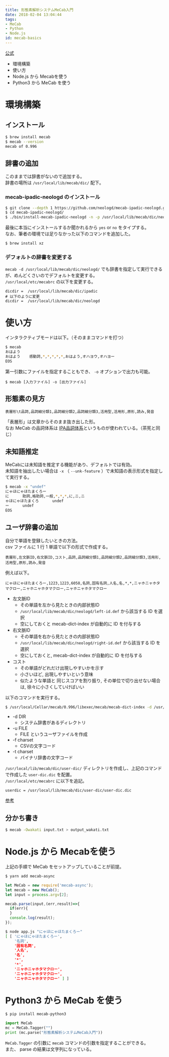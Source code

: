 ```yaml
---
title: 形態素解析システムMeCab入門
date: 2018-02-04 13:04:44
tags:
- MeCab
- Python
- Node.js
id: mecab-basics
---
```


[公式](http://taku910.github.io/mecab/)

- 環境構築
- 使い方
- Node.js から Mecabを使う
- Python3 から MeCab を使う

<!-- more -->

# 環境構築

## インストール

```sh
$ brew install mecab
$ mecab --version
mecab of 0.996
```

## 辞書の追加

このままでは辞書がないので追加する。  
辞書の場所は `/usr/local/lib/mecab/dic/` 配下。

### mecab-ipadic-neologd のインストール

```sh
$ git clone --depth 1 https://github.com/neologd/mecab-ipadic-neologd.git
$ cd mecab-ipadic-neologd/
$ ./bin/install-mecab-ipadic-neologd -n -p /usr/local/lib/mecab/dic/neologd
```

最後に本当にインストールするか聞かれるから `yes` or `no` をタイプする。  
なお、筆者の環境では足りなかった以下のコマンドを追加した。

```sh
$ brew install xz
```

### デフォルトの辞書を変更する

`mecab -d /usr/local/lib/mecab/dic/neologd/` でも辞書を指定して実行できるが、めんどくさいのでデフォルトを変更する。  
`/usr/local/etc/mecabrc` の以下を変更する。

```
dicdir =  /usr/local/lib/mecab/dic/ipadic
# 以下のように変更
dicdir =  /usr/local/lib/mecab/dic/neologd
```

# 使い方

インタラクティブモードは以下。（そのままコマンドを打つ）

```sh
$ mecab
おはよう
おはよう	感動詞,*,*,*,*,*,おはよう,オハヨウ,オハヨー
EOS
```

第一引数にファイルを指定することもでき、 `-o` オプションで出力も可能。

```
$ mecab [入力ファイル] -o [出力ファイル]
```

## 形態素の見方

```
表層形\t品詞,品詞細分類1,品詞細分類2,品詞細分類3,活用型,活用形,原形,読み,発音
```

「表層形」は文章からそのまま抜き出した形。  
なお MeCab の品詞体系は [IPA品詞体系](http://www.unixuser.org/~euske/doc/postag/#chasen)というものが使われている。（茶筅と同じ）

## 未知語推定

MeCabには未知語を推定する機能があり、デフォルトでは有効。  
未知語を抽出したい場合は `-x` （ `--unk-feature` ）で未知語の表示形式を指定して実行する。

```sh
$ mecab -x "undef"
にゃほにゃほたまくろー
に      助詞,格助詞,一般,*,*,*,に,ニ,ニ
ゃほにゃほたまくろ      undef
ー      undef
EOS
```

## ユーザ辞書の追加

自分で単語を登録したいときの方法。  
csv ファイルに 1 行 1 単語で以下の形式で作成する。

```
表層形,左文脈ID,右文脈ID,コスト,品詞,品詞細分類1,品詞細分類2,品詞細分類3,活用形,活用型,原形,読み,発音
```

例えば以下。

```
にゃほにゃほたまくろー,1223,1223,6058,名詞,固有名詞,人名,名,*,*,ニャホニャホタマクロー,ニャホニャホタマクロー,ニャホニャホタマクロー
```

- 左文脈ID
    - その単語を左から見たときの内部状態ID
    - `/usr/local/lib/mecab/dic/neologd/left-id.def` から該当する ID を選択
    - 空にしておくと mecab-dict-index が自動的に ID を付与する
- 右文脈ID
    - その単語を右から見たときの内部状態ID
    - `/usr/local/lib/mecab/dic/neologd/right-id.def` から該当する ID を選択
    - 空にしておくと, mecab-dict-index が自動的に ID を付与する
- コスト
    - その単語がどれだけ出現しやすいかを示す
    - 小さいほど, 出現しやすいという意味
    - 似たような単語と 同じスコアを割り振り, その単位で切り出せない場合は, 徐々に小さくしていけばいい

以下のコマンドを実行する。

```sh
$ /usr/local/Cellar/mecab/0.996/libexec/mecab/mecab-dict-index -d /usr/local/lib/mecab/dic/neologd -u user-dic.dic -f utf8 -t utf8 user-dic.csv
```

- -d DIR
    - システム辞書があるディレクトリ
- -u FILE
    - FILE というユーザファイルを作成
- -f charset
    - CSVの文字コード
- -t charset
    - バイナリ辞書の文字コード

`/usr/local/lib/mecab/dic/user-dic/` ディレクトリを作成し、上記のコマンドで作成した `user-dic.dic` を配置。  
`/usr/local/etc/mecabrc` に以下を追記。

```
userdic = /usr/local/lib/mecab/dic/user-dic/user-dic.dic
```

[参考](https://taku910.github.io/mecab/dic.html)

## 分かち書き

```bash
$ mecab -Owakati input.txt > output_wakati.txt
```

# Node.js から Mecabを使う

上記の手順で MeCab をセットアップしていることが前提。

```sh
$ yarn add mecab-async
```

```javascript
let MeCab = new require('mecab-async');
let mecab = new MeCab();
let input = process.argv[2];

mecab.parse(input,(err,result)=>{
  if(err){
  }
  console.log(result);
});
```

```sh
$ node app.js "にゃほにゃほたまくろー"
[ [ 'にゃほにゃほたまくろー',
    '名詞',
    '固有名詞',
    '人名',
    '名',
    '*',
    '*',
    'ニャホニャホタマクロー',
    'ニャホニャホタマクロー',
    'ニャホニャホタマクロー' ] ]
```


# Python3 から MeCab を使う

```sh
$ pip install mecab-python3
```

```python
import MeCab
mc = MeCab.Tagger("")
print (mc.parse("形態素解析システムMeCab入門"))
```

`MeCab.Tagger` の引数に `mecab` コマンドの引数を指定することができる。  
また、 parse の結果は文字列になっている。